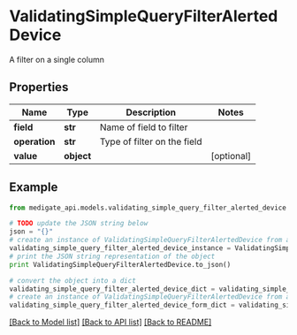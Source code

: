 # ValidatingSimpleQueryFilterAlertedDevice

A filter on a single column

## Properties
Name | Type | Description | Notes
------------ | ------------- | ------------- | -------------
**field** | **str** | Name of field to filter | 
**operation** | **str** | Type of filter on the field | 
**value** | **object** |  | [optional] 

## Example

```python
from medigate_api.models.validating_simple_query_filter_alerted_device import ValidatingSimpleQueryFilterAlertedDevice

# TODO update the JSON string below
json = "{}"
# create an instance of ValidatingSimpleQueryFilterAlertedDevice from a JSON string
validating_simple_query_filter_alerted_device_instance = ValidatingSimpleQueryFilterAlertedDevice.from_json(json)
# print the JSON string representation of the object
print ValidatingSimpleQueryFilterAlertedDevice.to_json()

# convert the object into a dict
validating_simple_query_filter_alerted_device_dict = validating_simple_query_filter_alerted_device_instance.to_dict()
# create an instance of ValidatingSimpleQueryFilterAlertedDevice from a dict
validating_simple_query_filter_alerted_device_form_dict = validating_simple_query_filter_alerted_device.from_dict(validating_simple_query_filter_alerted_device_dict)
```
[[Back to Model list]](../README.md#documentation-for-models) [[Back to API list]](../README.md#documentation-for-api-endpoints) [[Back to README]](../README.md)


